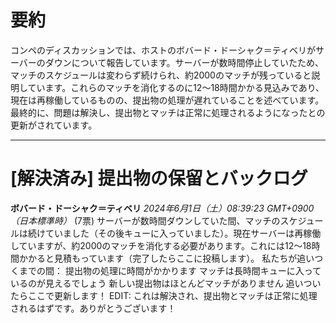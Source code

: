 # 要約 
コンペのディスカッションでは、ホストのボバード・ドーシャク＝ティベリがサーバーのダウンについて報告しています。サーバーが数時間停止していたため、マッチのスケジュールは変わらず続けられ、約2000のマッチが残っていると説明しています。これらのマッチを消化するのに12〜18時間かかる見込みであり、現在は再稼働しているものの、提出物の処理が遅れていることを述べています。最終的に、問題は解決し、提出物とマッチは正常に処理されるようになったとの更新がされています。

---
# [解決済み] 提出物の保留とバックログ
**ボバード・ドーシャク＝ティベリ** *2024年6月1日（土）08:39:23 GMT+0900（日本標準時）* (7票)
サーバーが数時間ダウンしていた間、マッチのスケジュールは続けていました（その後キューに入っていました）。現在サーバーは再稼働していますが、約2000のマッチを消化する必要があります。これには12～18時間かかると見積もっています（完了したらここに投稿します）。
私たちが追いつくまでの間：
提出物の処理に時間がかかります
マッチは長時間キューに入っているのが見えるでしょう
新しい提出物はほとんどマッチがありません
追いついたらここで更新します！
EDIT: これは解決され、提出物とマッチは正常に処理されるはずです。ありがとうございます！
